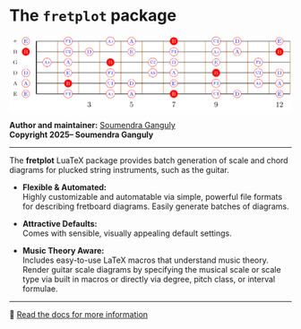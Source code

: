# The `fretplot` package

<img src="cover.svg" alt="CoverImage" width="1000" />

**Author and maintainer:** [Soumendra Ganguly](https://soumendraganguly.com)  
**Copyright 2025– Soumendra Ganguly**

---

The **fretplot** LuaTeX package provides batch generation of scale and chord diagrams for plucked string instruments, such as the guitar.

- **Flexible & Automated:**  
  Highly customizable and automatable via simple, powerful file formats for describing fretboard diagrams. Easily generate batches of diagrams.

- **Attractive Defaults:**  
  Comes with sensible, visually appealing default settings.

- **Music Theory Aware:**  
  Includes easy-to-use LaTeX macros that understand music theory. Render guitar scale diagrams by specifying the musical scale or scale type via built in macros or directly via degree, pitch class, or interval formulae.

---

📖 [Read the docs for more information](doc_fretplot.pdf)
